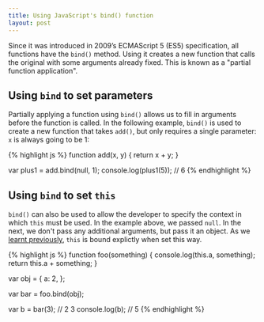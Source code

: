 ```yaml
---
title: Using JavaScript's bind() function
layout: post
---
```


<p class="lead">Since it was introduced in 2009’s ECMAScript 5 (ES5) specification, all functions have the <code>bind()</code> method. Using it creates a new function that calls the original with some arguments already fixed. This is known as a "partial function application".</p>

## Using `bind` to set parameters

Partially applying a function using `bind()` allows us to fill in arguments before the function is called. In the following example, `bind()` is used to create a new function that takes `add()`, but only requires a single parameter: `x` is always going to be 1:

{% highlight js %}
function add(x, y) {
  return x + y;
}

var plus1 = add.bind(null, 1);
console.log(plus1(5)); // 6
{% endhighlight %}

## Using `bind` to set `this`

`bind()` can also be used to allow the developer to specify the context in which `this` must be used. In the example above, we passed `null`. In the next, we don't pass any additional arguments, but pass it an object. As we [learnt previously](/2015/04/24/this-and-that-in-javascript/), `this` is bound explictly when set this way.

{% highlight js %}
function foo(something) {
  console.log(this.a, something);
  return this.a + something;
}

var obj = {
  a: 2,
};

var bar = foo.bind(obj);

var b = bar(3); // 2 3
console.log(b); // 5
{% endhighlight %}